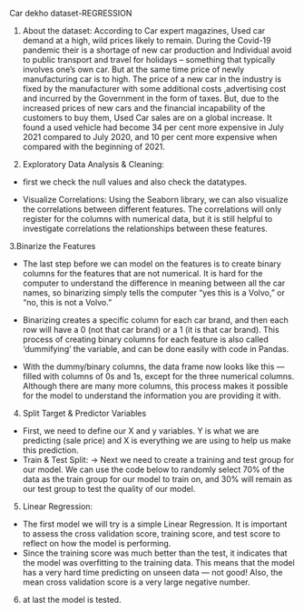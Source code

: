 Car dekho dataset-REGRESSION

1. About the dataset:
According to Car expert magazines, Used car demand at a high, wild prices likely to remain.
During the Covid-19 pandemic their is a shortage of new car production and Individual avoid to public transport and travel for holidays – something that typically involves one’s own car.
But at the same time price of newly manufacturing car is to high. The price of a new car in the industry is fixed by the manufacturer with some additional costs ,advertising cost and incurred by the Government in the form of taxes.
But, due to the increased prices of new cars and the financial incapability of the customers to buy them, Used Car sales are on a global increase.
It found a used vehicle had become 34 per cent more expensive in July 2021 compared to July 2020, and 10 per cent more expensive when compared with the beginning of 2021.

2. Exploratory Data Analysis & Cleaning:
* first  we check the null values and also check the datatypes.

*  Visualize Correlations:
Using the Seaborn library, we can also visualize the correlations between different features. The correlations will only register for the columns with numerical data, but it is still helpful to investigate correlations the relationships between these features.

3.Binarize the Features
* The last step before we can model on the features is to create binary columns for the features that are not numerical. It is hard for the computer to understand the difference in meaning between all the car names, so binarizing simply tells the computer “yes this is a Volvo,” or “no, this is not a Volvo.”

* Binarizing creates a specific column for each car brand, and then each row will have a 0 (not that car brand) or a 1 (it is that car brand). This process of creating binary columns for each feature is also called ‘dummifying’ the variable, and can be done easily with code in Pandas.

* With the dummy/binary columns, the data frame now looks like this — filled with columns of 0s and 1s, except for the three numerical columns. Although there are many more columns, this process makes it possible for the model to understand the information you are providing it with.

4. Split Target & Predictor Variables
* First, we need to define our X and y variables. Y is what we are predicting (sale price) and X is everything we are using to help us make this prediction.
* Train & Test Split:
-> Next we need to create a training and test group for our model. We can use the code below to randomly select 70% of the data as the train group for our model to train on, and 30% will remain as our test group to test the quality of our model.

5. Linear Regression:
* The first model we will try is a simple Linear Regression. It is important to assess the cross validation score, training score, and test score to reflect on how the model is performing.
* Since the training score was much better than the test, it indicates that the model was overfitting to the training data. This means that the model has a very hard time predicting on unseen data — not good! Also, the mean cross validation score is a very large negative number. 

6. at last the model is tested.















